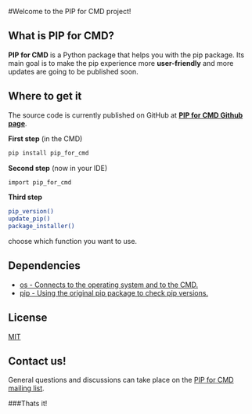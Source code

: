 #Welcome to the PIP for CMD project!
## What is PIP for CMD?

**PIP for CMD** is a Python package that helps you with the pip package.
Its main goal is to make the pip experience more **user-friendly**
and more updates are going to be published soon.

## Where to get it
The source code is currently published on GitHub at
[**PIP for CMD Github page**][PIP for CMD Github page].

[PIP for CMD Github page]: https://github.com/PipForCMD/PIP_for_CMD

**First step** (in the CMD)
```sh
pip install pip_for_cmd
```
**Second step** (now in your IDE)
```sh
import pip_for_cmd
```
**Third step**
```sh
pip_version()
update_pip()
package_installer()
```
choose which function you want to use.

## Dependencies
- [os - Connects to the operating system and to the CMD.](https://docs.python.org/3/library/os.html)
- [pip - Using the original pip package to check pip versions.](https://pypi.org/project/pip/)

## License
[MIT](https://github.com/git/git-scm.com/blob/main/MIT-LICENSE.txt)

## Contact us!

General questions and discussions can take place on the [PIP for CMD mailing list](https://groups.google.com/forum/?fromgroups#!forum/pydatahttps://groups.google.com/u/6/g/pipforcmd).

###Thats it!